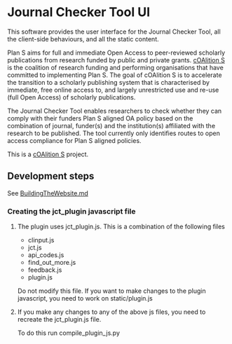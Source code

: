 # Journal Checker Tool UI

This software provides the user interface for the Journal Checker Tool, all the client-side behaviours, and all the
static content.

Plan S aims for full and immediate Open Access to peer-reviewed scholarly publications from research funded by public 
and private grants. [cOAlition S](https://www.coalition-s.org/) is the coalition of research funding and performing 
organisations that have committed to implementing Plan S. The goal of cOAlition S is to accelerate the transition to a 
scholarly publishing system that is characterised by immediate, free online access to, and largely unrestricted use and 
re-use (full Open Access) of scholarly publications.

The Journal Checker Tool enables researchers to check whether they can comply with their funders Plan S aligned OA 
policy based on the combination of journal, funder(s) and the institution(s) affiliated with the research to be 
published. The tool currently only identifies routes to open access compliance for Plan S aligned policies.

This is a [cOAlition S](https://www.coalition-s.org/) project.

## Development steps
See [BuildingTheWebsite.md](BuildingTheWebsite.md)

### Creating the jct_plugin javascript file
1. The plugin uses jct_plugin.js. This is a combination of the following files
    - clinput.js
    - jct.js
    - api_codes.js
    - find_out_more.js
    - feedback.js
    - plugin.js
    
    Do not modify this file. If you want to make changes to the plugin javascript, you need to work on static/plugin.js

2. If you make any changes to any of the above js files, you need to recreate the jct_plugin.js file.

    To do this run compile_plugin_js.py
